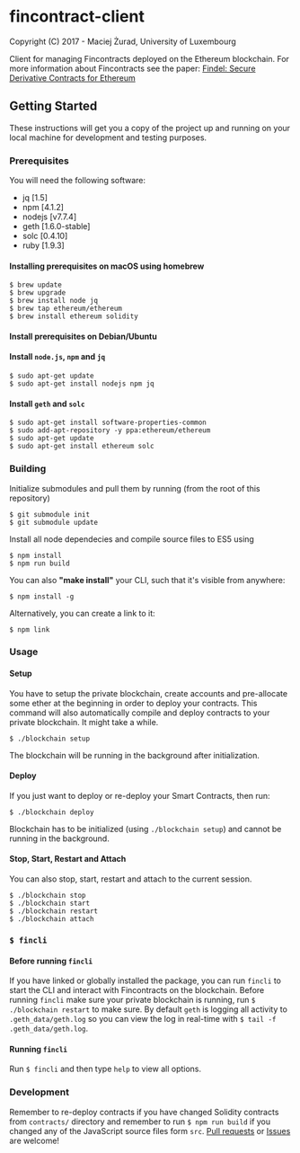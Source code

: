 # fincontract-client
Copyright (C) 2017 - Maciej Żurad, University of Luxembourg

Client for managing Fincontracts deployed on the Ethereum blockchain.
For more information about Fincontracts see the paper:
[Findel: Secure Derivative Contracts for Ethereum](https://orbilu.uni.lu/handle/10993/30975) 

## Getting Started

These instructions will get you a copy of the project up and running on your local machine for development and testing purposes.

### Prerequisites

You will need the following software:

- jq  [1.5]
- npm [4.1.2]
- nodejs [v7.7.4]
- geth [1.6.0-stable]
- solc [0.4.10]
- ruby [1.9.3]

#### Installing prerequisites on macOS using homebrew

```
$ brew update
$ brew upgrade
$ brew install node jq
$ brew tap ethereum/ethereum
$ brew install ethereum solidity
```

#### Install prerequisites on Debian/Ubuntu


#### Install `node.js`, `npm` and `jq`
```
$ sudo apt-get update
$ sudo apt-get install nodejs npm jq
```

#### Install `geth` and `solc`

```
$ sudo apt-get install software-properties-common
$ sudo add-apt-repository -y ppa:ethereum/ethereum
$ sudo apt-get update
$ sudo apt-get install ethereum solc
```

### Building

Initialize submodules and pull them by running (from the root of this repository)

```
$ git submodule init
$ git submodule update
```

Install all node dependecies and compile source files to ES5 using
```
$ npm install
$ npm run build
```

You can also **"make install"** your CLI, such that it's visible from anywhere:
```
$ npm install -g
```
Alternatively, you can create a link to it:
```
$ npm link
```

### Usage

#### Setup
You have to setup the private blockchain, create accounts and pre-allocate some ether at the beginning in order to deploy your contracts. This command will also automatically compile and deploy contracts to your private blockchain. It might take a while.
```
$ ./blockchain setup
```
The blockchain will be running in the background after initialization.

#### Deploy
 If you just want to deploy or re-deploy your Smart Contracts, then run:
```
$ ./blockchain deploy
```

Blockchain has to be initialized (using `./blockchain setup`) and cannot be running in the background.

#### Stop, Start, Restart and Attach
You can also stop, start, restart and attach to the current session.
```
$ ./blockchain stop
$ ./blockchain start
$ ./blockchain restart
$ ./blockchain attach
```

### `$ fincli`

#### Before running `fincli`
If you have linked or globally installed the package, you can run `fincli` to start the CLI and interact with Fincontracts on the blockchain. Before running `fincli` make sure your private blockchain is running, run `$ ./blockchain restart` to make sure. By default `geth` is logging all activity to `.geth_data/geth.log` so you can view the log in real-time with `$ tail -f .geth_data/geth.log`.

#### Running `fincli`

Run `$ fincli` and then type `help` to view all options.

### Development

Remember to re-deploy contracts if you have changed Solidity contracts from `contracts/` directory and remember to run `$ npm run build` if you changed any of the JavaScript source files form `src`. [Pull requests](https://github.com/asiron/fincontracts-cli/pulls) or [Issues](https://github.com/asiron/fincontracts-cli/issues) are welcome!
